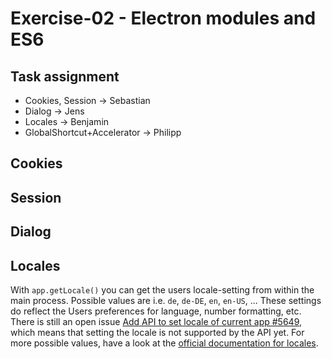 # Exercise-02 - Electron modules and ES6 #

## Task assignment
- Cookies, Session -> Sebastian
- Dialog -> Jens
- Locales -> Benjamin
- GlobalShortcut+Accelerator -> Philipp

## Cookies

## Session

## Dialog

## Locales

With `app.getLocale()` you can get the users locale-setting from within the main process. 
Possible values are i.e. `de`, `de-DE`, `en`, `en-US`, ...
These settings do reflect the Users preferences for language, number formatting, etc.
There is still an open issue [Add API to set locale of current app #5649](https://github.com/electron/electron/issues/5649), which means that setting the locale is not supported by the API yet.
For more possible values, have a look at the [official documentation for locales](https://github.com/electron/electron/blob/master/docs/api/locales.md).